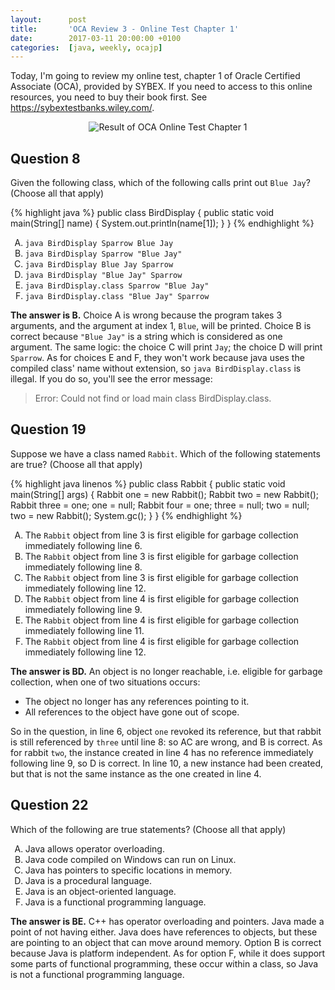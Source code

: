 ```yaml
---
layout:      post
title:       'OCA Review 3 - Online Test Chapter 1'
date:        2017-03-11 20:00:00 +0100
categories:  [java, weekly, ocajp]
---
```


Today, I'm going to review my online test, chapter 1 of Oracle Certified
Associate (OCA), provided by SYBEX. If you need to access to this online
resources, you need to buy their book first. See
<https://sybextestbanks.wiley.com/>.

<!--more-->

<style type="text/css">
  ol { list-style-type: upper-alpha; }
</style>

<p align="center">
  <img
    src="{{ site.url }}/assets/20170311-oca-online-test-chapter-1.png"
    alt="Result of OCA Online Test Chapter 1">
</p>

## Question 8 

Given the following class, which of the following calls print out `Blue Jay`?
(Choose all that apply)

{% highlight java %}
public class BirdDisplay {
  public static void main(String[] name) {
    System.out.println(name[1]);
  }
}
{% endhighlight %}

1. `java BirdDisplay Sparrow Blue Jay`
2. `java BirdDisplay Sparrow "Blue Jay"`
3. `java BirdDisplay Blue Jay Sparrow`
4. `java BirdDisplay "Blue Jay" Sparrow`
5. `java BirdDisplay.class Sparrow "Blue Jay"`
6. `java BirdDisplay.class "Blue Jay" Sparrow`

**The answer is B.** Choice A is wrong because the program takes 3 arguments,
and the argument at index 1, `Blue`, will be printed. Choice B is correct
because `"Blue Jay"` is a string which is considered as one argument. The same
logic: the choice C will print `Jay`; the choice D will print `Sparrow`. As for
choices E and F, they won't work because java uses the compiled class' name
without extension, so `java BirdDisplay.class` is illegal. If you do so, you'll
see the error message:

> Error: Could not find or load main class BirdDisplay.class.

## Question 19

Suppose we have a class named `Rabbit`. Which of the following statements are
true? (Choose all that apply)

{% highlight java linenos %}
public class Rabbit {
  public static void main(String[] args) {
    Rabbit one = new Rabbit();
    Rabbit two = new Rabbit();
    Rabbit three = one;
    one = null;
    Rabbit four = one;
    three = null;
    two = null;
    two = new Rabbit();
    System.gc();
  }
} 
{% endhighlight %}

1. The `Rabbit` object from line 3 is first eligible for garbage collection
   immediately following line 6.
2. The `Rabbit` object from line 3 is first eligible for garbage collection
   immediately following line 8.
3. The `Rabbit` object from line 3 is first eligible for garbage collection
   immediately following line 12.
4. The `Rabbit` object from line 4 is first eligible for garbage collection
   immediately following line 9.
5. The `Rabbit` object from line 4 is first eligible for garbage collection
   immediately following line 11.
6. The `Rabbit` object from line 4 is first eligible for garbage collection
   immediately following line 12.

**The answer is BD.** An object is no longer reachable, i.e. eligible for
garbage collection, when one of two situations occurs:

- The object no longer has any references pointing to it.
- All references to the object have gone out of scope.

So in the question, in line 6, object `one` revoked its reference, but that
rabbit is still referenced by `three` until line 8: so AC are wrong, and B is
correct. As for rabbit `two`, the instance created in line 4 has no reference
immediately following line 9, so D is correct. In line 10, a new instance had
been created, but that is not the same instance as the one created in line 4.

## Question 22

Which of the following are true statements? (Choose all that apply)

1. Java allows operator overloading.
2. Java code compiled on Windows can run on Linux.
3. Java has pointers to specific locations in memory.
4. Java is a procedural language.
5. Java is an object-oriented language.
6. Java is a functional programming language.

**The answer is BE.** C++ has operator overloading and pointers. Java made a
point of not having either. Java does have references to objects, but these are
pointing to an object that can move around memory. Option B is correct because
Java is platform independent. As for option F, while it does support some parts
of functional programming, these occur within a class, so Java is not a
functional programming language.

